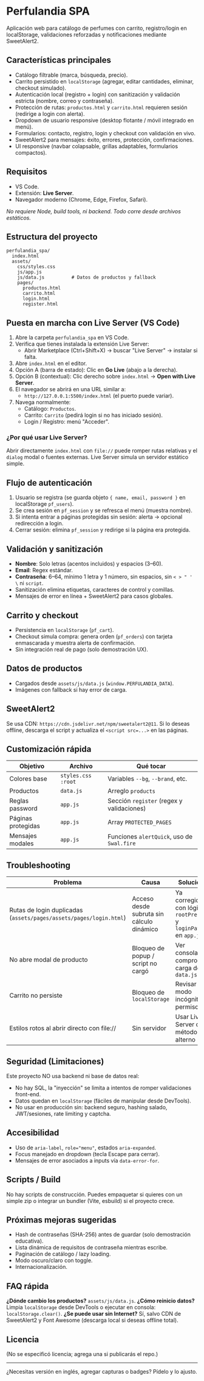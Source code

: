 # Perfulandia SPA

Aplicación web para catálogo de perfumes con carrito, registro/login en localStorage, validaciones reforzadas y notificaciones mediante SweetAlert2.

## Características principales
- Catálogo filtrable (marca, búsqueda, precio).
- Carrito persistido en `localStorage` (agregar, editar cantidades, eliminar, checkout simulado).
- Autenticación local (registro + login) con sanitización y validación estricta (nombre, correo y contraseña).
- Protección de rutas: `productos.html` y `carrito.html` requieren sesión (redirige a login con alerta).
- Dropdown de usuario responsive (desktop flotante / móvil integrado en menú).
- Formularios: contacto, registro, login y checkout con validación en vivo.
- SweetAlert2 para mensajes: éxito, errores, protección, confirmaciones.
- UI responsive (navbar colapsable, grillas adaptables, formularios compactos).

## Requisitos
- VS Code.
- Extensión: **Live Server**.
- Navegador moderno (Chrome, Edge, Firefox, Safari).

_No requiere Node, build tools, ni backend. Todo corre desde archivos estáticos._

## Estructura del proyecto
```
perfulandia_spa/
  index.html
  assets/
    css/styles.css
    js/app.js
    js/data.js          # Datos de productos y fallback
    pages/
      productos.html
      carrito.html
      login.html
      register.html
```

## Puesta en marcha con Live Server (VS Code)
1. Abre la carpeta `perfulandia_spa` en VS Code.
2. Verifica que tienes instalada la extensión Live Server:
   - Abrir Marketplace (Ctrl+Shift+X) → buscar "Live Server" → instalar si falta.
3. Abre `index.html` en el editor.
4. Opción A (barra de estado): Clic en **Go Live** (abajo a la derecha).
5. Opción B (contextual): Clic derecho sobre `index.html` → **Open with Live Server**.
6. El navegador se abrirá en una URL similar a:
   - `http://127.0.0.1:5500/index.html` (el puerto puede variar).
7. Navega normalmente:
   - Catálogo: `Productos`.
   - Carrito: `Carrito` (pedirá login si no has iniciado sesión).
   - Login / Registro: menú "Acceder".

### ¿Por qué usar Live Server?
Abrir directamente `index.html` con `file://` puede romper rutas relativas y el `dialog` modal o fuentes externas. Live Server simula un servidor estático simple.

## Flujo de autenticación
1. Usuario se registra (se guarda objeto `{ name, email, password }` en localStorage `pf_users`).
2. Se crea sesión en `pf_session` y se refresca el menú (muestra nombre).
3. Si intenta entrar a páginas protegidas sin sesión: alerta → opcional redirección a login.
4. Cerrar sesión: elimina `pf_session` y redirige si la página era protegida.

## Validación y sanitización
- **Nombre**: Solo letras (acentos incluidos) y espacios (3–60).
- **Email**: Regex estándar.
- **Contraseña**: 6–64, mínimo 1 letra y 1 número, sin espacios, sin `< > " ' \` ni `script`.
- Sanitización elimina etiquetas, caracteres de control y comillas.
- Mensajes de error en línea + SweetAlert2 para casos globales.

## Carrito y checkout
- Persistencia en `localStorage` (`pf_cart`).
- Checkout simula compra: genera orden (`pf_orders`) con tarjeta enmascarada y muestra alerta de confirmación.
- Sin integración real de pago (solo demostración UX).

## Datos de productos
- Cargados desde `assets/js/data.js` (`window.PERFULANDIA_DATA`).
- Imágenes con fallback si hay error de carga.

## SweetAlert2
Se usa CDN: `https://cdn.jsdelivr.net/npm/sweetalert2@11`.
Si lo deseas offline, descarga el script y actualiza el `<script src=...>` en las páginas.

## Customización rápida
| Objetivo | Archivo | Qué tocar |
|----------|---------|-----------|
| Colores base | `styles.css` `:root` | Variables `--bg`, `--brand`, etc. |
| Productos | `data.js` | Arreglo `products` |
| Reglas password | `app.js` | Sección `register` (regex y validaciones) |
| Páginas protegidas | `app.js` | Array `PROTECTED_PAGES` |
| Mensajes modales | `app.js` | Funciones `alertQuick`, uso de `Swal.fire` |

## Troubleshooting
| Problema | Causa | Solución |
|----------|-------|----------|
| Rutas de login duplicadas (`assets/pages/assets/pages/login.html`) | Acceso desde subruta sin cálculo dinámico | Ya corregido con lógica `rootPrefix` y `loginPath` en `app.js` |
| No abre modal de producto | Bloqueo de popup / script no cargó | Ver consola y comprobar carga de `data.js` |
| Carrito no persiste | Bloqueo de `localStorage` | Revisar modo incógnito / permisos |
| Estilos rotos al abrir directo con file:// | Sin servidor | Usar Live Server o método alterno |

## Seguridad (Limitaciones)
Este proyecto NO usa backend ni base de datos real:
- No hay SQL, la "inyección" se limita a intentos de romper validaciones front-end.
- Datos quedan en `localStorage` (fáciles de manipular desde DevTools).
- No usar en producción sin: backend seguro, hashing salado, JWT/sesiones, rate limiting y captcha.

## Accesibilidad
- Uso de `aria-label`, `role="menu"`, estados `aria-expanded`.
- Focus manejado en dropdown (tecla Escape para cerrar).
- Mensajes de error asociados a inputs vía `data-error-for`.

## Scripts / Build
No hay scripts de construcción. Puedes empaquetar si quieres con un simple zip o integrar un bundler (Vite, esbuild) si el proyecto crece.

## Próximas mejoras sugeridas
- Hash de contraseñas (SHA-256) antes de guardar (solo demostración educativa).
- Lista dinámica de requisitos de contraseña mientras escribe.
- Paginación de catálogo / lazy loading.
- Modo oscuro/claro con toggle.
- Internacionalización.

## FAQ rápida
**¿Dónde cambio los productos?** `assets/js/data.js`.
**¿Cómo reinicio datos?** Limpia `localStorage` desde DevTools o ejecutar en consola: `localStorage.clear()`.
**¿Se puede usar sin Internet?** Sí, salvo CDN de SweetAlert2 y Font Awesome (descarga local si deseas offline total).

## Licencia
(No se especificó licencia; agrega una si publicarás el repo.)

---
¿Necesitas versión en inglés, agregar capturas o badges? Pídelo y lo ajusto.
